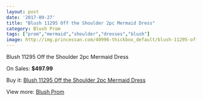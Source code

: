 ```yaml
---
layout: post
date: '2017-09-27'
title: "Blush 11295 Off the Shoulder 2pc Mermaid Dress"
category: Blush Prom
tags: ["prom","mermaid","shoulder","dresses","blush"]
image: http://img.princessan.com/40996-thickbox_default/blush-11295-off-the-shoulder-2pc-mermaid-dress.jpg
---
```

Blush 11295 Off the Shoulder 2pc Mermaid Dress

On Sales: **$497.99**
<a href="https://www.princessan.com/en/blush-prom/19115-blush-11295-off-the-shoulder-2pc-mermaid-dress.html"><amp-img layout="responsive" width="600" height="600" src="//img.princessan.com/40996-thickbox_default/blush-11295-off-the-shoulder-2pc-mermaid-dress.jpg" alt="Blush 11295 Off the Shoulder 2pc Mermaid Dress 0" /></a>
<a href="https://www.princessan.com/en/blush-prom/19115-blush-11295-off-the-shoulder-2pc-mermaid-dress.html"><amp-img layout="responsive" width="600" height="600" src="//img.princessan.com/40998-thickbox_default/blush-11295-off-the-shoulder-2pc-mermaid-dress.jpg" alt="Blush 11295 Off the Shoulder 2pc Mermaid Dress 1" /></a>
<a href="https://www.princessan.com/en/blush-prom/19115-blush-11295-off-the-shoulder-2pc-mermaid-dress.html"><amp-img layout="responsive" width="600" height="600" src="//img.princessan.com/40997-thickbox_default/blush-11295-off-the-shoulder-2pc-mermaid-dress.jpg" alt="Blush 11295 Off the Shoulder 2pc Mermaid Dress 2" /></a>

Buy it: [Blush 11295 Off the Shoulder 2pc Mermaid Dress](https://www.princessan.com/en/blush-prom/19115-blush-11295-off-the-shoulder-2pc-mermaid-dress.html "Blush 11295 Off the Shoulder 2pc Mermaid Dress")

View more: [Blush Prom](https://www.princessan.com/en/180-blush-prom "Blush Prom")